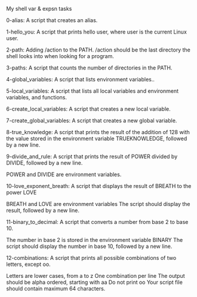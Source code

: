 My shell var & expsn tasks

 0-alias: A script that creates an alias.

 1-hello_you: A script that prints hello user, where user is the current Linux user.


 2-path: Adding /action to the PATH. /action should be the last directory the shell looks into when looking for a program.


 3-paths: A script that counts the number of directories in the PATH.


 4-global_variables: A script that lists environment variables..


 5-local_variables: A script that lists all local variables and environment variables, and functions.


 6-create_local_variables: A script that creates a new local variable.


 7-create_global_variables: A script that creates a new global variable.


 8-true_knowledge: A script that prints the result of the addition of 128 with the value stored in the environment variable TRUEKNOWLEDGE, followed by a new line.


 9-divide_and_rule: A script that prints the result of POWER divided by DIVIDE, followed by a new line.

POWER and DIVIDE are environment variables.


 10-love_exponent_breath: A script that displays the result of BREATH to the power LOVE

BREATH and LOVE are environment variables
The script should display the result, followed by a new line.


 11-binary_to_decimal: A script that converts a number from base 2 to base 10.

The number in base 2 is stored in the environment variable BINARY
The script should display the number in base 10, followed by a new line.


 12-combinations: A script that prints all possible combinations of two letters, except oo.

Letters are lower cases, from a to z
One combination per line
The output should be alpha ordered, starting with aa
Do not print oo
Your script file should contain maximum 64 characters.
